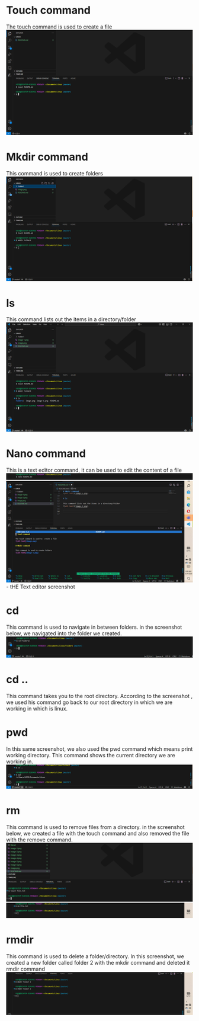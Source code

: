 # Touch command

The touch command is used to  create a file
![alt text](image.png)

# Mkdir command

This command is used to create folders
![alt text](image-1.png)

# ls

This command lists out the items in a directory/folder
![alt text](image-2.png)

# Nano command

This is a text editor command, it can be used to edit the content of a file
![alt text](image-4.png)
![alt text](image-3.png)- tHE Text editor screenshot

# cd

This command is used to navigate in between folders. in the screenshot below, we navigated into the folder we created.
![alt text](image-5.png)

# cd ..
This command takes you to the root directory. According to the screenshot , we used his command go back to our root directory in which we are working in which is linux.
# pwd 
In this same screenshot, we also used the pwd command which means print working directory. This command shows the current directory we are working in.
![alt text](image-6.png)

# rm 
This command is used to remove files from a directory. in the screenshot below, we created a file with the touch command and also removed the file with the remove command.
![alt text](image-7.png)
![alt text](image-8.png)

# rmdir
This command is used to delete a folder/directory. In this screenshot, we created a new folder called folder 2 with the mkdir command and deleted it rmdir command
![alt text](image-9.png)